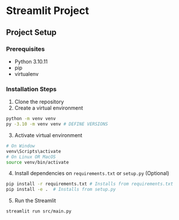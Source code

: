 # Streamlit Project

## Project Setup

### Prerequisites
- Python 3.10.11
- pip
- virtualenv

### Installation Steps
1. Clone the repository
2. Create a virtual environment
```bash
python -m venv venv
py -3.10 -m venv venv # DEFINE VERSIONS
```
3. Activate virtual environment
```bash
# On Window
venv\Scripts\activate
# On Linux OR MacOS
source venv/bin/activate
```
4. Install dependencies on `requirements.txt` or `setup.py` (Optional)
```bash
pip install -r requirements.txt # Installs from requirements.txt
pip install -e .  # Installs from setup.py
```
5. Run the Streamlit
```bash
streamlit run src/main.py
```
